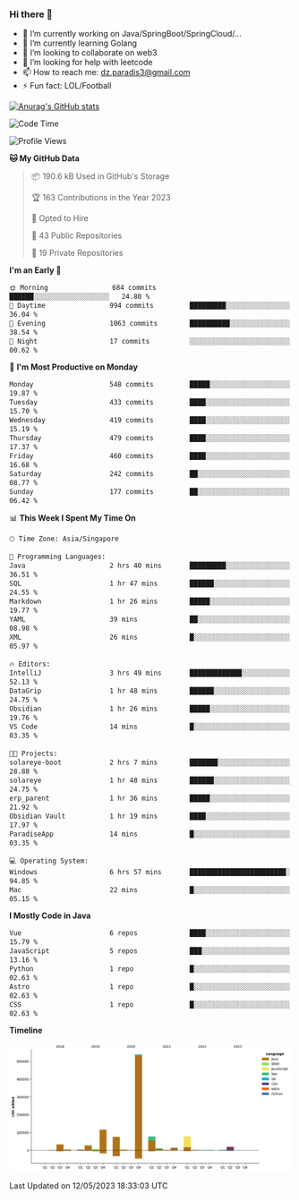 ### Hi there 👋

- 🔭 I’m currently working on Java/SpringBoot/SpringCloud/...
- 🌱 I’m currently learning Golang
- 👯 I’m looking to collaborate on web3
- 🤔 I’m looking for help with leetcode
- 📫 How to reach me: dz.paradis3@gmail.com
- ⚡ Fun fact: LOL/Football

[![Anurag's GitHub stats](https://github-readme-stats.vercel.app/api?username=xiumu2017&show_icons=true&theme=radical)](https://github.com/anuraghazra/github-readme-stats)

<!--
**xiumu2017/xiumu2017** is a ✨ _special_ ✨ repository because its `README.md` (this file) appears on your GitHub profile.

Here are some ideas to get you started:

- 🔭 I’m currently working on ...
- 🌱 I’m currently learning ...
- 👯 I’m looking to collaborate on ...
- 🤔 I’m looking for help with ...
- 💬 Ask me about ...
- 📫 How to reach me: ...
- 😄 Pronouns: ...
- ⚡ Fun fact: ...
-->

<!--START_SECTION:waka-->
![Code Time](http://img.shields.io/badge/Code%20Time-1%2C378%20hrs%2048%20mins-blue)

![Profile Views](http://img.shields.io/badge/Profile%20Views-3-blue)

**🐱 My GitHub Data** 

> 📦 190.6 kB Used in GitHub's Storage 
 > 
> 🏆 163 Contributions in the Year 2023
 > 
> 💼 Opted to Hire
 > 
> 📜 43 Public Repositories 
 > 
> 🔑 19 Private Repositories 
 > 
**I'm an Early 🐤** 

```text
🌞 Morning                684 commits         ██████░░░░░░░░░░░░░░░░░░░   24.80 % 
🌆 Daytime                994 commits         █████████░░░░░░░░░░░░░░░░   36.04 % 
🌃 Evening                1063 commits        ██████████░░░░░░░░░░░░░░░   38.54 % 
🌙 Night                  17 commits          ░░░░░░░░░░░░░░░░░░░░░░░░░   00.62 % 
```
📅 **I'm Most Productive on Monday** 

```text
Monday                   548 commits         █████░░░░░░░░░░░░░░░░░░░░   19.87 % 
Tuesday                  433 commits         ████░░░░░░░░░░░░░░░░░░░░░   15.70 % 
Wednesday                419 commits         ████░░░░░░░░░░░░░░░░░░░░░   15.19 % 
Thursday                 479 commits         ████░░░░░░░░░░░░░░░░░░░░░   17.37 % 
Friday                   460 commits         ████░░░░░░░░░░░░░░░░░░░░░   16.68 % 
Saturday                 242 commits         ██░░░░░░░░░░░░░░░░░░░░░░░   08.77 % 
Sunday                   177 commits         ██░░░░░░░░░░░░░░░░░░░░░░░   06.42 % 
```


📊 **This Week I Spent My Time On** 

```text
🕑︎ Time Zone: Asia/Singapore

💬 Programming Languages: 
Java                     2 hrs 40 mins       █████████░░░░░░░░░░░░░░░░   36.51 % 
SQL                      1 hr 47 mins        ██████░░░░░░░░░░░░░░░░░░░   24.55 % 
Markdown                 1 hr 26 mins        █████░░░░░░░░░░░░░░░░░░░░   19.77 % 
YAML                     39 mins             ██░░░░░░░░░░░░░░░░░░░░░░░   08.98 % 
XML                      26 mins             █░░░░░░░░░░░░░░░░░░░░░░░░   05.97 % 

🔥 Editors: 
IntelliJ                 3 hrs 49 mins       █████████████░░░░░░░░░░░░   52.13 % 
DataGrip                 1 hr 48 mins        ██████░░░░░░░░░░░░░░░░░░░   24.75 % 
Obsidian                 1 hr 26 mins        █████░░░░░░░░░░░░░░░░░░░░   19.76 % 
VS Code                  14 mins             █░░░░░░░░░░░░░░░░░░░░░░░░   03.35 % 

🐱‍💻 Projects: 
solareye-boot            2 hrs 7 mins        ███████░░░░░░░░░░░░░░░░░░   28.88 % 
solareye                 1 hr 48 mins        ██████░░░░░░░░░░░░░░░░░░░   24.75 % 
erp_parent               1 hr 36 mins        █████░░░░░░░░░░░░░░░░░░░░   21.92 % 
Obsidian Vault           1 hr 19 mins        ████░░░░░░░░░░░░░░░░░░░░░   17.97 % 
ParadiseApp              14 mins             █░░░░░░░░░░░░░░░░░░░░░░░░   03.35 % 

💻 Operating System: 
Windows                  6 hrs 57 mins       ████████████████████████░   94.85 % 
Mac                      22 mins             █░░░░░░░░░░░░░░░░░░░░░░░░   05.15 % 
```

**I Mostly Code in Java** 

```text
Vue                      6 repos             ████░░░░░░░░░░░░░░░░░░░░░   15.79 % 
JavaScript               5 repos             ███░░░░░░░░░░░░░░░░░░░░░░   13.16 % 
Python                   1 repo              █░░░░░░░░░░░░░░░░░░░░░░░░   02.63 % 
Astro                    1 repo              █░░░░░░░░░░░░░░░░░░░░░░░░   02.63 % 
CSS                      1 repo              █░░░░░░░░░░░░░░░░░░░░░░░░   02.63 % 
```



**Timeline**

![Lines of Code chart](https://raw.githubusercontent.com/xiumu2017/xiumu2017/main/assets/bar_graph.png)


 Last Updated on 12/05/2023 18:33:03 UTC
<!--END_SECTION:waka-->
